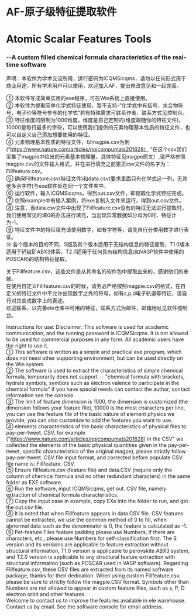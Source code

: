 # AF-原子级特征提取软件
# Atomic Scalar Features Tools   
###  --A custom filled chemical formula characteristics of the real-time software


声明：本软件为学术交流所用，运行密码为ICQMSicqms，请勿以任何形式用于商业用途，所有学术用户可以使用，欢迎加入AF，提出修改意见和一起完善。  

① 本软件写成简单实用的exe程序，可在Win系统上直接使用。  
② 本软件为提取简单化学式特征使用，暂不支持-”化学式中有括号，水合物符号，电子价等符号参与的化学式“若有特殊需求可联系作者，联系方式见控制台。  
③ 特征维度的限制为1000维度，维度是自己定制的(维度跟随你的特征文件)，10000是每行最多的字符，可以使用我们提供的元素物理基本性质的特征文件，也可以自定义自己添加想要使用的特征。  
④ 元素物理基本性质的特征文件，以magpie.csv为例(“https://www.nature.com/articles/npjcompumats201628） ”在这个csv我们采集了magpie中给出的元素基本物理量，具体特征见magpe原文）,请严格参照magpie.csv的文件输入格式，并在进行填充之前更正csv文件的名字为：Fillfeature.csv。  
⑤ 确保Fillfeature.csv(特征文件)和data.csv(要求里面只有化学式这一列，无其他多余字符)与exe软件处在同一个文件夹中。  
⑥ 运行软件，输入ICQMSicqms，得到out.csv文件，即提取化学式特征完成。  
⑦ 仿照example中有输入案例，将exe复制入文件夹运行，得到out.csv文件。  
⑧ 注意，当data.csv文件中出现了Fillfeature.csv没有的特征无法进行提取时，我们使用常见的填0的办法进行填充，当出现异常数据如分母为0时，特征计为-1。  
⑨ 特征文件中的特征填充请使用数字，如有字符等，请先自行分类用数字进行表征。  
⑩ 各个版本的目的不同，S版及其个版本适用于无结构信息的特征提取，T1.0版本适用于钙钛矿ABX3体系，T2.0适用于任何具有结构信息(如VASP软件中使用的POSCAR)的结构特征提取。  


关于Fillfeature.csv，这些文件是从其命名的软件包中提取出来的，感谢他们的奉献。  
在使用自定义Fillfeature.csv的时候，请务必严格按照magpie.csv的格式，在自定义的特征文件中不允许出现数字之外的符号，如有s,p,d电子轨道等特征，请自行对其变成数字上的表述。  
欢迎联系，以完善ele仓库中可用的特征，联系方式为邮件，邮箱地址见软件控制台。  




Instructions for use:
Disclaimer: This software is used for academic communication, and the running password is ICQMSicqms. It is not allowed to be used for commercial purposes in any form. All academic users have the right to use it.  
① This software is written as a simple and practical exe program, which does not need other supporting environment, but can be used directly on the Win system.  
② The software is used to extract the characteristics of simple chemical formula, temporarily does not support -- "chemical formula with brackets, hydrate symbols, symbols such as electron valence to participate in the chemical formula" if you have special needs can contact the author, contact information see the console.  
③ The limit of feature dimension is 1000, the dimension is customized (the dimension follows your feature file), 10000 is the most characters per line, you can use the feature file of the basic nature of element physics we provide, you can also customize to add the features you want to use.    
④ elements characteristics of the basic characteristics of physical files to pay-per-tweet. CSV, for example ("https://www.nature.com/articles/npjcompumats201628) in the CSV" we collected the elements of the basic physical quantities given in the pay-per-tweet, specific characteristics of the original magpe), please strictly follow pay-per-tweet. CSV file input format, and corrected before populate CSV file name is: Fillfeature. CSV.  
⑤ Ensure fillfeature.csv (feature file) and data.CSV (require only the column of chemical formula and no other redundant characters) in the same folder as EXE software.  
⑥ Run the software, input ICQMSicqms, get out. CSV file, namely extraction of chemical formula characteristics.  
⑦ Copy the input case in example, copy EXe into the folder to run, and get the out.csv file.  
⑧ It is noted that when Fillfeature appears in data.CSV file. CSV features cannot be extracted, we use the common method of 0 to fill, when abnormal data such as the denominator is 0, the feature is calculated as -1.  
⑨ Pet-feature Files feature padding please use Numbers, if there are characters, etc., please use Numbers for self-classification first.
The S version and its versions are applicable to feature extraction without structural information, T1.0 version is applicable to perovskite ABX3 system, and T2.0 version is applicable to any structural feature extraction with structural information (such as POSCAR used in VASP software).
Regarding Fillfeature.csv, these CSV files are extracted from its named software package, thanks for their dedication.
When using custom Fillfeature.csv, please be sure to strictly follow the magpie.CSV format. Symbols other than Numbers are not allowed to appear in custom feature files, such as s, P, D electron orbit and other features.  
Welcome to contact us to improve the features available in ele warehouse. Contact us by email. See the software console for email address.  
